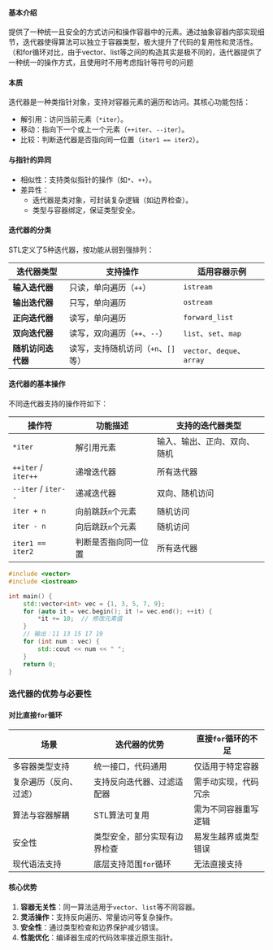 #### 基本介绍
提供了一种统一且安全的方式访问和操作容器中的元素。通过抽象容器内部实现细节，迭代器使得算法可以独立于容器类型，极大提升了代码的复用性和灵活性。
（和for循环对比，由于vector、list等之间的构造其实是极不同的，迭代器提供了一种统一的操作方式，且使用时不用考虑指针等符号的问题

#### 本质
迭代器是一种类指针对象，支持对容器元素的遍历和访问。其核心功能包括：
- 解引用：访问当前元素（`*iter`）。
- 移动：指向下一个或上一个元素（`++iter`、`--iter`）。
- 比较：判断迭代器是否指向同一位置（`iter1 == iter2`）。

#### 与指针的异同
- 相似性：支持类似指针的操作（如`*`、`++`）。
- 差异性：
  - 迭代器是类对象，可封装复杂逻辑（如边界检查）。
  - 类型与容器绑定，保证类型安全。

#### 迭代器的分类
STL定义了5种迭代器，按功能从弱到强排列：

| 迭代器类型          | 支持操作                              | 适用容器示例               |
|---------------------|--------------------------------------|--------------------------|
| **输入迭代器**      | 只读，单向遍历（`++`）               | `istream`                |
| **输出迭代器**      | 只写，单向遍历                       | `ostream`                |
| **正向迭代器**      | 读写，单向遍历                       | `forward_list`           |
| **双向迭代器**      | 读写，双向遍历（`++`、`--`）         | `list`、`set`、`map`     |
| **随机访问迭代器**  | 读写，支持随机访问（`+n`、`[]`等）   | `vector`、`deque`、`array` |

#### 迭代器的基本操作
不同迭代器支持的操作符如下：

| 操作符                 | 功能描述       | 支持的迭代器类型       |
| ------------------- | ---------- | -------------- |
| `*iter`             | 解引用元素      | 输入、输出、正向、双向、随机 |
| `++iter` / `iter++` | 递增迭代器      | 所有迭代器          |
| `--iter` / `iter--` | 递减迭代器      | 双向、随机访问        |
| `iter + n`          | 向前跳跃`n`个元素 | 随机访问           |
| `iter - n`          | 向后跳跃`n`个元素 | 随机访问           |
| `iter1 == iter2`    | 判断是否指向同一位置 | 所有迭代器          |
```cpp
#include <vector>
#include <iostream>

int main() {
    std::vector<int> vec = {1, 3, 5, 7, 9};
    for (auto it = vec.begin(); it != vec.end(); ++it) {
        *it += 10;  // 修改元素值
    }
    // 输出：11 13 15 17 19
    for (int num : vec) {
        std::cout << num << " ";
    }
    return 0;
}
```

### 迭代器的优势与必要性

#### 对比直接`for`循环

| **场景**      | **迭代器的优势**     | **直接`for`循环的不足** |
| ----------- | -------------- | ---------------- |
| 多容器类型支持     | 统一接口，代码通用      | 仅适用于特定容器         |
| 复杂遍历（反向、过滤） | 支持反向迭代器、过滤适配器  | 需手动实现，代码冗余       |
| 算法与容器解耦     | STL算法可复用       | 需为不同容器重写逻辑       |
| 安全性         | 类型安全，部分实现有边界检查 | 易发生越界或类型错误       |
| 现代语法支持      | 底层支持范围`for`循环  | 无法直接支持           |

#### 核心优势
1. **容器无关性**：同一算法适用于`vector`、`list`等不同容器。
2. **灵活操作**：支持反向遍历、常量访问等复杂操作。
3. **安全性**：通过类型检查和边界保护减少错误。
4. **性能优化**：编译器生成的代码效率接近原生指针。